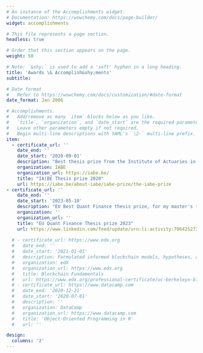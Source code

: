 ```yaml
---
# An instance of the Accomplishments widget.
# Documentation: https://wowchemy.com/docs/page-builder/
widget: accomplishments

# This file represents a page section.
headless: true

# Order that this section appears on the page.
weight: 50

# Note: `&shy;` is used to add a 'soft' hyphen in a long heading.
title: 'Awards \& Accomplish&shy;ments'
subtitle:

# Date format
#   Refer to https://wowchemy.com/docs/customization/#date-format
date_format: Jan 2006

# Accomplishments.
#   Add/remove as many `item` blocks below as you like.
#   `title`, `organization`, and `date_start` are the required parameters.
#   Leave other parameters empty if not required.
#   Begin multi-line descriptions with YAML's `|2-` multi-line prefix.
item:
  - certificate_url: ''
    date_end: ''
    date_start: '2020-09-01'
    description: "Best thesis prize from the Institute of Actuaries in Belgium, for my master's thesis in Mathematics on the joint modeling of physical and pricing densities."
    organization: IABE
    organization_url: https://iabe.be/
    title: "IA|BE Thesis prize 2020"
    url: https://iabe.be/about-iabe/iabe-prize/the-iabe-prize
- certificate_url: ''
    date_end: ''
    date_start: '2023-05-10'
    description: "EU Best Quant Finance thesis prize, for my master's thesis in Actuarial and Financial Engineering on the pricing of capped volatility swaps."
    organization: ''
    organization_url: ''
    title: "EU Quant Finance Thesis prize 2023"
    url: https://www.linkedin.com/feed/update/urn:li:activity:7064252726968233984/ 
    
  # - certificate_url: https://www.edx.org
  #   date_end: ''
  #   date_start: '2021-01-01'
  #   description: Formulated informed blockchain models, hypotheses, and use cases.
  #   organization: edX
  #   organization_url: https://www.edx.org
  #   title: Blockchain Fundamentals
  #   url: https://www.edx.org/professional-certificate/uc-berkeleyx-blockchain-fundamentals
  # - certificate_url: https://www.datacamp.com
  #   date_end: '2020-12-21'
  #   date_start: '2020-07-01'
  #   description: ''
  #   organization: DataCamp
  #   organization_url: https://www.datacamp.com
  #   title: 'Object-Oriented Programming in R'
  #   url: ''

design:
  columns: '2'
---
```


